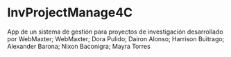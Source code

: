 # InvProjectManage4C
App de un sistema de gestión para proyectos de investigación desarrollado por WebMaxter;
WebMaxter;
Dora Pulido;
Dairon Alonso;
Harrison Buitrago;
Alexander Barona;
Nixon Baconigra;
Mayra Torres
